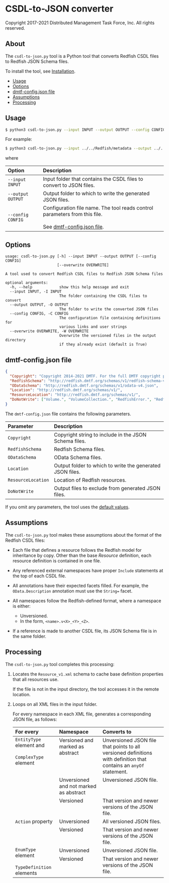# CSDL-to-JSON converter

Copyright 2017-2021 Distributed Management Task Force, Inc. All rights reserved.

## About

The `csdl-to-json.py` tool is a Python tool that converts Redfish CSDL files to Redfish JSON Schema files.

To install the tool, see [Installation](https://github.com/DMTF/Redfish-Tools#installation "https://github.com/DMTF/Redfish-Tools#installation").

* [Usage](#usage)
* [Options](#options)
* [dmtf-config.json file](#dmtf-configjson-file)
* [Assumptions](#assumptions)
* [Processing](#processing)

## Usage

```bash
$ python3 csdl-to-json.py --input INPUT --output OUTPUT --config CONFIG
```

For example:

```bash
$ python3 csdl-to-json.py --input ../../Redfish/metadata --output ../../Redfish/json-schema/ --config dmtf-config.json
```

where

| Option             | Description                                                   | 
| :----------------- | :------------------------------------------------------------ |
| `--input INPUT`    | Input folder that contains the CSDL files to convert to JSON files. |
| `--output OUTPUT`  | Output folder to which to write the generated JSON files.            |
| `--config CONFIG`  | Configuration file name. The tool reads control parameters from this file.<br/><br/>See [dmtf-config.json file](#dmtf-configjson-file). |

## Options

```text
usage: csdl-to-json.py [-h] --input INPUT --output OUTPUT [--config CONFIG]
                       [--overwrite OVERWRITE]

A tool used to convert Redfish CSDL files to Redfish JSON Schema files

optional arguments:
  -h, --help            show this help message and exit
  --input INPUT, -I INPUT
                        The folder containing the CSDL files to convert
  --output OUTPUT, -O OUTPUT
                        The folder to write the converted JSON files
  --config CONFIG, -C CONFIG
                        The configuration file containing definitions for
                        various links and user strings
  --overwrite OVERWRITE, -W OVERWRITE
                        Overwrite the versioned files in the output directory
                        if they already exist (default is True)
```

## dmtf-config.json file

<a id="default-values"></a>
```json
{
  "Copyright": "Copyright 2014-2021 DMTF. For the full DMTF copyright policy, see http://www.dmtf.org/about/policies/copyright",
  "RedfishSchema": "http://redfish.dmtf.org/schemas/v1/redfish-schema-v1.json",
  "ODataSchema": "http://redfish.dmtf.org/schemas/v1/odata-v4.json",
  "Location": "http://redfish.dmtf.org/schemas/v1/",
  "ResourceLocation": "http://redfish.dmtf.org/schemas/v1/",
  "DoNotWrite": ["Volume.", "VolumeCollection.", "RedfishError.", "RedfishExtensions.", "Validation."]
}
```

The `dmtf-config.json` file contains the following parameters.

| Parameter          | Description                                               | 
| :----------------- | :-------------------------------------------------------- |
| `Copyright`        | Copyright string to include in the JSON Schema files.     |
| `RedfishSchema`    | Redfish Schema files.                                     |
| `ODataSchema`      | OData Schema files.                                       |
| `Location`         | Output folder to which to write the generated JSON files. |
| `ResourceLocation` | Location of Redfish resources.                            |
| `DoNotWrite`       | Output files to exclude from generated JSON files.        |

If you omit any parameters, the tool uses the [default values](#default-values).

## Assumptions

The `csdl-to-json.py` tool makes these assumptions about the format of the Redfish CSDL files:

* Each file that defines a resource follows the Redfish model for inheritance by copy. Other than the base *Resource* definition, each resource definition is contained in one file.
* Any referenced external namespaces have proper `Include` statements at the top of each CSDL file.
* All annotations have their expected facets filled. For example, the `OData.Description` annotation must use the `String=` facet.
* All namespaces follow the Redfish-defined format, where a namespace is either:

    * Unversioned.
    * In the form, `<name>.v<X>_<Y>_<Z>`.
* If a reference is made to another CSDL file, its JSON Schema file is in the same folder.

## Processing

The `csdl-to-json.py` tool completes this processing:

1. Locates the `Resource_v1.xml` schema to cache base definition properties that all resources use.

    If the file is not in the input directory, the tool accesses it in the remote location.
1. Loops on all XML files in the input folder.

    For every namespace in each XML file, generates a corresponding JSON file, as follows:

    <table>
      <thead>
        <tr>
          <th align="left" valign="top">For every</th>
          <th align="left" valign="top">Namespace</th>
          <th align="left" valign="top">Converts to</th>
        </tr>
      </thead>
      <tbody>
        <tr>
          <td align="left" valign="top" rowspan="3"><code>EntityType</code> element and<br/><br/><code>ComplexType</code> element</td>
          <td align="left" valign="top">Versioned and marked as abstract</td>
          <td align="left" valign="top">Unversioned JSON file that points to all versioned definitions with definition that contains an <code>anyOf</code> statement.</td>
        </tr>
        <tr>
          <td align="left" valign="top">Unversioned and not marked as abstract</td>
          <td align="left" valign="top">Unversioned JSON file.</td>
        </tr>
        <tr>
          <td align="left" valign="top">Versioned</td>
          <td align="left" valign="top">That version and newer versions of the JSON file.</td>
        </tr>
        <tr>
          <td align="left" valign="top" rowspan="2"><code>Action</code> property</td>
          <td align="left" valign="top">Unversioned</td>
          <td align="left" valign="top">All versioned JSON files.</td>
        </tr>
        <tr>
          <td align="left" valign="top">Versioned</td>
          <td align="left" valign="top">That version and newer versions of the JSON file.</td>
        </tr>
        <tr>
          <td align="left" valign="top" rowspan="2"><code>EnumType</code> element<br/><br/><code>TypeDefinition</code> elements</td>
          <td align="left" valign="top">Unversioned</td>
          <td align="left" valign="top">Unversioned JSON file.</td>
        </tr>
        <tr>
          <td align="left" valign="top">Versioned</td>
          <td align="left" valign="top">That version and newer versions of the JSON file.</td>
        </tr>
      </tbody>
    </table>
